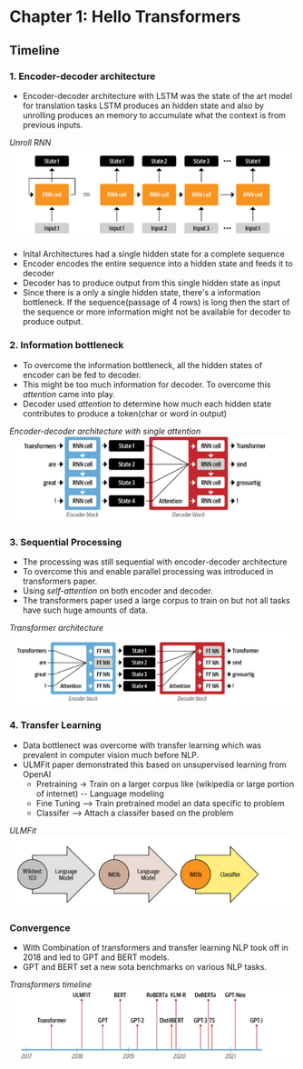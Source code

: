 # Chapter 1: Hello Transformers

## Timeline

### 1. Encoder-decoder architecture

* Encoder-decoder architecture with LSTM was the state of the art model for translation tasks LSTM produces an hidden state and also by unrolling produces an memory to accumulate what the context is from previous inputs.


*Unroll RNN*
![alt Unroll RNN](images/1-hello-transformers/unroll.png)


* Inital Architectures had a single hidden state for a complete sequence
* Encoder encodes the entire sequence into a hidden state and feeds it to decoder
* Decoder has to produce output from this single hidden state as input
* Since there is a only a single hidden state, there's a information bottleneck. If the sequence(passage of 4 rows) is long then the start of the sequence or more information might not be available for decoder to produce output.

### 2. Information bottleneck

* To overcome the information bottleneck, all the hidden states of encoder can be fed to decoder.
* This might be too much information for decoder. To overcome this *attention* came into play. 
* Decoder used *attention* to determine how much each hidden state contributes to produce a token(char or word in output)

*Encoder-decoder architecture with single attention*
![alt architecutre](images/1-hello-transformers/encoder-decoder-with-attention.png)

### 3. Sequential Processing

* The processing was still sequential with encoder-decoder architecture
* To overcome this and enable parallel processing was introduced in transformers paper.
* Using *self-attention* on both encoder and decoder.
* The transformers paper used a large corpus to train on but not all tasks have such huge amounts of data.

*Transformer architecture*
![alt transformers](images/1-hello-transformers/transformers.png)

### 4. Transfer Learning

* Data bottlenect was overcome with transfer learning which was prevalent in computer vision much before NLP.
* ULMFit paper demonstrated this based on unsupervised learning from OpenAI
    * Pretraining -> Train on a larger corpus like (wikipedia or large portion of internet) -- Language modeling
    * Fine Tuning --> Train pretrained model an data specific to problem
    * Classifer --> Attach a classifer based on the problem

*ULMFit*
![alt ulmfit](images/1-hello-transformers/ulmfit.png)

### Convergence

* With Combination of transformers and transfer learning NLP took off in 2018 and led to GPT and BERT models.
* GPT and BERT set a new sota benchmarks on various NLP tasks.

*Transformers timeline*
![alt timeline](images/1-hello-transformers/transformers-timeline.png)
